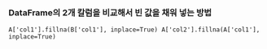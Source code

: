 ### DataFrame의 2개 칼럼을 비교해서 빈 값을 채워 넣는 방법

`
A['col1'].fillna(B['col1'], inplace=True)
A['col2'].fillna(A['col1'], inplace=True)
`
